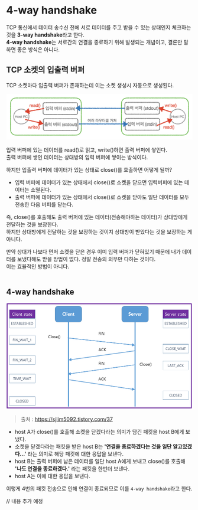 # 4-way handshake

TCP 통신에서 데이터 송수신 전에 서로 데이터를 주고 받을 수 있는 상태인지 체크하는 것을 **3-way handshake**라고 한다.<br>
**4-way handshake**는 서로간의 연결을 종료하기 위해 발생되는 개념이고, 결론만 말하면 좋은 방식은 아니다.<br>

## TCP 소켓의 입출력 버퍼

TCP 소켓마다 입출력 버퍼가 존재하는데 이는 소켓 생성시 자동으로 생성된다.<br>

![png](/_img/tcp_buffer.png) <br>

입력 버퍼에 있는 데이터를 read()로 읽고, write()하면 출력 버퍼에 쌓인다.<br>
출력 버퍼에 쌓인 데이터는 상대방의 입력 버퍼에 쌓이는 방식이다.<br>

하지만 입출력 버퍼에 데이터가 있는 상태로 close()를 호출하면 어떻게 될까?<br>
- 입력 버퍼에 데이터가 있는 상태에서 close()로 소켓을 닫으면 입력버퍼에 있는 데이터는 소멸된다.
- 출력 버퍼에 데이터가 있는 상태에서 close()로 소켓을 닫아도 일단 데이터를 모두 전송한 다음 버퍼를 닫는다.

즉, close()를 호출해도 출력 버퍼에 있는 데이터(전송해야하는 데이터)가 상대방에게 전달하는 것을 보장한다.<br>
하지만 상대방에게 전달하는 것을 보장하는 것이지 상대방이 받았다는 것을 보장하는 게 아니다.<br>

만약 상대가 나보다 먼저 소켓을 닫은 경우 이미 입력 버퍼가 닫혀있기 때문에 내가 데이터를 보냈다해도 받을 방법이 없다. 정말 전송의 의무만 다하는 것이다.<br>
이는 효율적인 방법이 아니다.<br><br>

## 4-way handshake

![png](/_img/4-way-handshake.png)

> 출처 : https://sjlim5092.tistory.com/37 <br>

- host A가 close()를 호출해 소켓을 닫겠다라는 의미가 담긴 패킷을 host B에게 보냈다.
- 소켓을 닫겠다라는 패킷을 받은 host B는 **'연결을 종료하겠다는 것을 일단 알고있겠다...'** 라는 의미로 해당 패킷에 대한 응답을 보낸다.
- host B는 출력 버퍼에 남은 데이터를 일단 host A에게 보내고 close()를 호출해 **'나도 연결을 종료하겠다.'** 라는 패킷을 한번더 보낸다.
- host A는 이에 대한 응답을 보낸다.

이렇게 4번의 패킷 전송으로 인해 연결이 종료되므로 이를 ```4-way handshake```라고 한다.

// 내용 추가 예정